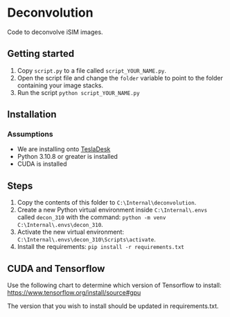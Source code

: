 # Deconvolution

Code to deconvolve iSIM images.

## Getting started

1. Copy `script.py` to a file called `script_YOUR_NAME.py`.
1. Open the script file and change the `folder` variable to point to the folder containing your image stacks.
1. Run the script `python script_YOUR_NAME.py`

## Installation

### Assumptions

- We are installing onto [TeslaDesk](https://www.epfl.ch/labs/leb/research/tesladesk-server/)
- Python 3.10.8 or greater is installed
- CUDA is installed

## Steps

1. Copy the contents of this folder to `C:\Internal\deconvolution`.
1. Create a new Python virtual environment inside `C:\Internal\.envs` called `decon_310` with the command: `python -m venv C:\Internal\.envs\decon_310`.
1. Activate the new virtual environment: `C:\Internal\.envs\decon_310\Scripts\activate`.
1. Install the requirements: `pip install -r requirements.txt`

## CUDA and Tensorflow

Use the following chart to determine which version of Tensorflow to install: https://www.tensorflow.org/install/source#gpu

The version that you wish to install should be updated in requirements.txt.
